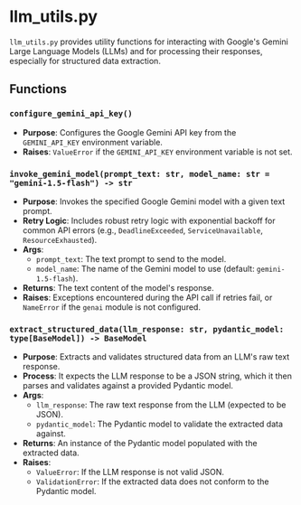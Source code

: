 # llm_utils.py

`llm_utils.py` provides utility functions for interacting with Google's Gemini Large Language Models (LLMs) and for processing their responses, especially for structured data extraction.

## Functions

### `configure_gemini_api_key()`

- **Purpose**: Configures the Google Gemini API key from the `GEMINI_API_KEY` environment variable.
- **Raises**: `ValueError` if the `GEMINI_API_KEY` environment variable is not set.

### `invoke_gemini_model(prompt_text: str, model_name: str = "gemini-1.5-flash") -> str`

- **Purpose**: Invokes the specified Google Gemini model with a given text prompt.
- **Retry Logic**: Includes robust retry logic with exponential backoff for common API errors (e.g., `DeadlineExceeded`, `ServiceUnavailable`, `ResourceExhausted`).
- **Args**:
    - `prompt_text`: The text prompt to send to the model.
    - `model_name`: The name of the Gemini model to use (default: `gemini-1.5-flash`).
- **Returns**: The text content of the model's response.
- **Raises**: Exceptions encountered during the API call if retries fail, or `NameError` if the `genai` module is not configured.

### `extract_structured_data(llm_response: str, pydantic_model: type[BaseModel]) -> BaseModel`

- **Purpose**: Extracts and validates structured data from an LLM's raw text response.
- **Process**: It expects the LLM response to be a JSON string, which it then parses and validates against a provided Pydantic model.
- **Args**:
    - `llm_response`: The raw text response from the LLM (expected to be JSON).
    - `pydantic_model`: The Pydantic model to validate the extracted data against.
- **Returns**: An instance of the Pydantic model populated with the extracted data.
- **Raises**:
    - `ValueError`: If the LLM response is not valid JSON.
    - `ValidationError`: If the extracted data does not conform to the Pydantic model.
